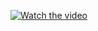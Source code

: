 [![Watch the video](https://img.youtube.com/vi/B1LwhugLwAg/hqdefault.jpg)](https://www.youtube.com/embed/B1LwhugLwAg)
